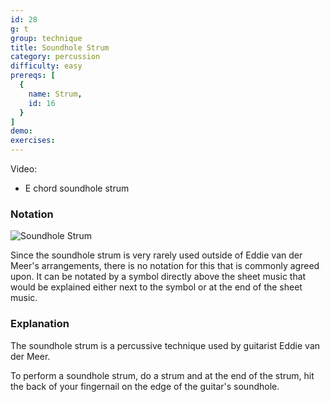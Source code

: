 ```yaml
---
id: 28
g: t
group: technique
title: Soundhole Strum
category: percussion
difficulty: easy
prereqs: [
  {
    name: Strum,
    id: 16
  }
]
demo: 
exercises:
---
```


Video:
- E chord soundhole strum

### Notation

![Soundhole Strum]()

Since the soundhole strum is very rarely used outside of Eddie van der Meer's arrangements, there is no notation for this that is commonly agreed upon. It can be notated by a symbol directly above the sheet music that would be explained either next to the symbol or at the end of the sheet music.

### Explanation

The soundhole strum is a percussive technique used by guitarist Eddie van der Meer.

To perform a soundhole strum, do a strum and at the end of the strum, hit the back of your fingernail on the edge of the guitar's soundhole.